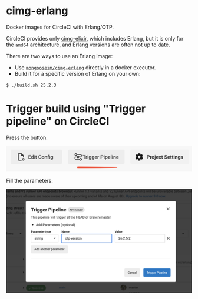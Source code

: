 # cimg-erlang
Docker images for CircleCI with Erlang/OTP.

CircleCI provides only [cimg-elixir](https://circleci.com/docs/circleci-images/#elixir), which includes Erlang, but it is only for the `amd64` architecture, and Erlang versions are often not up to date.

There are two ways to use an Erlang image:
* Use [`mongooseim/cimg-erlang`](https://hub.docker.com/repository/docker/mongooseim/cimg-erlang) directly in a docker executor.
* Build it for a specific version of Erlang on your own:

```bash
$ ./build.sh 25.2.3
```

# Trigger build using "Trigger pipeline" on CircleCI

Press the button:

![Tigger pipeline button](trigger-pipeline.png "Trigger pipeline")

Fill the parameters:

![Set otp-version](pipeline-build.png "Set otp-version")
